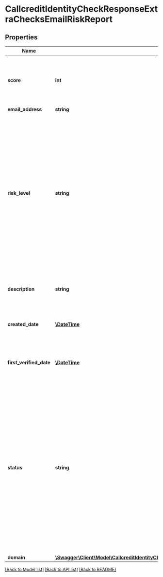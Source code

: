 # CallcreditIdentityCheckResponseExtraChecksEmailRiskReport

## Properties
Name | Type | Description | Notes
------------ | ------------- | ------------- | -------------
**score** | **int** | A risk rating on a scale from one to a thousand. The higher the score, the higher the risk | [optional] 
**email_address** | **string** |  | [optional] 
**risk_level** | **string** | An assessment of the level of fraud risk associated with the email address provided, based on the risk score.   Very High - 899-1000  High - 799-898  Medium High - 599-798 Neutral - 300-598  Low - 100-299  Very Low - 0-99 | [optional] 
**description** | **string** | Relevant information to understand the score | [optional] 
**created_date** | [**\DateTime**](\DateTime.md) | The date which the email mailbox was created. | [optional] 
**first_verified_date** | [**\DateTime**](\DateTime.md) | The date which the email address was first verified. | [optional] 
**status** | **string** | Current status of the email address   Active - Email mailbox is currently active  Inactive - Email mailbox is currently not active  Expired - Email mailbox was previously active but not currently  Unknown - Unable to determine email mailbox status | [optional] 
**domain** | [**\Swagger\Client\Model\CallcreditIdentityCheckResponseExtraChecksEmailRiskReportDomain**](CallcreditIdentityCheckResponseExtraChecksEmailRiskReportDomain.md) |  | [optional] 

[[Back to Model list]](../README.md#documentation-for-models) [[Back to API list]](../README.md#documentation-for-api-endpoints) [[Back to README]](../README.md)


